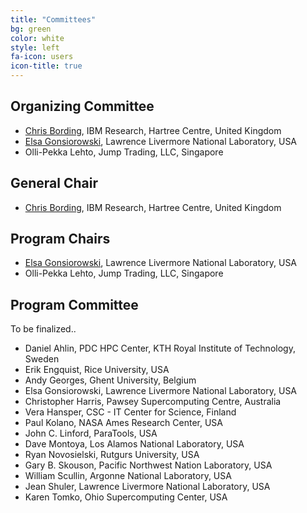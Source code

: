 ```yaml
---
title: "Committees"
bg: green
color: white
style: left
fa-icon: users
icon-title: true
---
```


## Organizing Committee

* [Chris Bording](https://researcher.watson.ibm.com/researcher/view.php?person=ibm-Chris.Bording), IBM Research, Hartree Centre, United Kingdom
* [Elsa Gonsiorowski](https://computation.llnl.gov/about/our-people/highlights/elsa-gonsiorowski), Lawrence Livermore National Laboratory, USA
* Olli-Pekka Lehto, Jump Trading, LLC, Singapore

## General Chair

* [Chris Bording](https://researcher.watson.ibm.com/researcher/view.php?person=ibm-Chris.Bording), IBM Research, Hartree Centre, United Kingdom

## Program Chairs

* [Elsa Gonsiorowski](https://computation.llnl.gov/about/our-people/highlights/elsa-gonsiorowski), Lawrence Livermore National Laboratory, USA
* Olli-Pekka Lehto, Jump Trading, LLC, Singapore

## Program Committee
To be finalized..

* Daniel Ahlin, PDC HPC Center, KTH Royal Institute of Technology, Sweden
* Erik Engquist, Rice University, USA
* Andy Georges, Ghent University, Belgium
* Elsa Gonsiorowski, Lawrence Livermore National Laboratory, USA
* Christopher Harris, Pawsey Supercomputing Centre, Australia
* Vera Hansper, CSC - IT Center for Science, Finland
* Paul Kolano, NASA Ames Research Center, USA
* John C. Linford, ParaTools, USA
* Dave Montoya, Los Alamos National Laboratory, USA
* Ryan Novosielski, Rutgurs University, USA
* Gary B. Skouson, Pacific Northwest Nation Laboratory, USA
* William Scullin, Argonne National Laboratory, USA
* Jean Shuler, Lawrence Livermore National Laboratory, USA
* Karen Tomko, Ohio Supercomputing Center, USA

